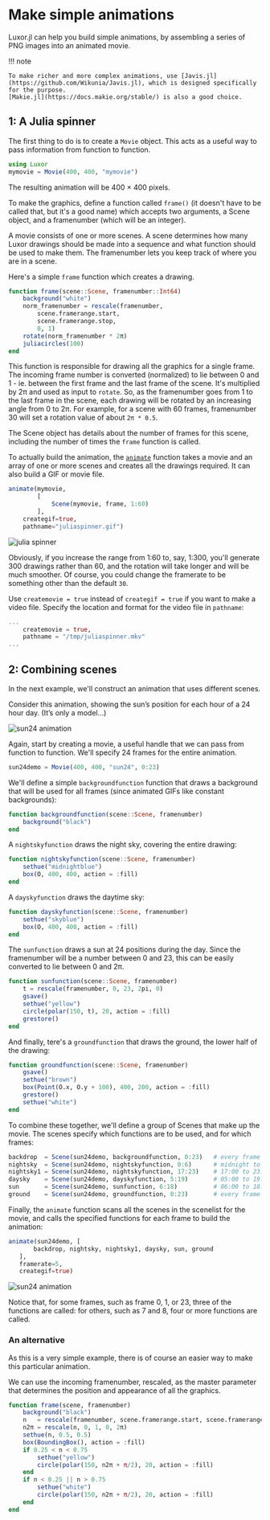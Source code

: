 # Make simple animations

Luxor.jl can help you build simple animations, by assembling
a series of PNG images into an animated movie.

!!! note

    To make richer and more complex animations, use [Javis.jl](https://github.com/Wikunia/Javis.jl), which is designed specifically for the purpose.
    [Makie.jl](https://docs.makie.org/stable/) is also a good choice.

## 1: A Julia spinner

The first thing to do is to create a `Movie` object. This acts as a useful way to pass information from function to function.

```julia
using Luxor
mymovie = Movie(400, 400, "mymovie")
```

The resulting animation will be 400 × 400 pixels.

To make the graphics, define a function called `frame()` (it doesn't have to be called that, but it's a good name) which accepts two arguments, a Scene object, and a framenumber (which  will be an integer).

A movie consists of one or more scenes. A scene determines how many Luxor drawings should be made into a sequence and what function should be used to make them. The framenumber lets you keep track of where you are in a scene.

Here's a simple `frame` function which creates a drawing.

```julia
function frame(scene::Scene, framenumber::Int64)
    background("white")
    norm_framenumber = rescale(framenumber,
        scene.framerange.start,
        scene.framerange.stop,
        0, 1)
    rotate(norm_framenumber * 2π)
    juliacircles(100)
end
```

This function is responsible for drawing all the graphics
for a single frame. The incoming frame number is converted
(normalized) to lie between 0 and 1 - ie. between the first
frame and the last frame of the scene. It's multiplied by 2π
and used as input to `rotate`. So, as the framenumber goes from 1 to the last
frame in the scene, each drawing will be rotated by an increasing angle from 0
to 2π. For example, for a scene with 60 frames, framenumber 30 will set a
rotation value of about `2π * 0.5`.

The Scene object has details about the number of frames for this scene, including the number of times the `frame` function is called.

To actually build the animation, the [`animate`](@ref) function takes a movie and an array of one or more scenes and creates all the drawings required. It can also build a GIF or movie file.

```julia
animate(mymovie,
        [
            Scene(mymovie, frame, 1:60)
        ],
    creategif=true,
    pathname="juliaspinner.gif")
```

![julia spinner](../assets/figures/juliaspinner.gif)

Obviously, if you increase the range from 1:60 to, say,
1:300, you'll generate 300 drawings rather than 60, and the
rotation will take longer and will be much
smoother. Of course, you could change the framerate to be
something other than the default `30`.

Use `createmovie = true` instead of `creategif = true` if you want to make a video file. Specify the location and format for the video file in `pathname`:

```julia
...
    createmovie = true,
    pathname = "/tmp/juliaspinner.mkv"
...
```

## 2: Combining scenes

In the next example, we'll construct an animation that uses different scenes.

Consider this animation, showing the sun’s position for each hour of a 24 hour day. (It’s only a model...)

![sun24 animation](../assets/figures/sun24.gif)

Again, start by creating a movie, a useful handle that we can pass from function to function. We'll specify 24 frames for the entire animation.

```julia
sun24demo = Movie(400, 400, "sun24", 0:23)
```

We'll define a simple `backgroundfunction` function that draws a
background that will be used for all frames (since animated
GIFs like constant backgrounds):

```julia
function backgroundfunction(scene::Scene, framenumber)
    background("black")
end
```

A `nightskyfunction` draws the night sky, covering the entire drawing:

```julia
function nightskyfunction(scene::Scene, framenumber)
    sethue("midnightblue")
    box(O, 400, 400, action = :fill)
end
```

A `dayskyfunction` draws the daytime sky:

```julia
function dayskyfunction(scene::Scene, framenumber)
    sethue("skyblue")
    box(O, 400, 400, action = :fill)
end
```

The `sunfunction` draws a sun at 24 positions during the day. Since the framenumber will be a number between 0 and 23, this can be easily converted to lie between 0 and 2π.

```julia
function sunfunction(scene::Scene, framenumber)
    t = rescale(framenumber, 0, 23, 2pi, 0)
    gsave()
    sethue("yellow")
    circle(polar(150, t), 20, action = :fill)
    grestore()
end
```

And finally, tere's a `groundfunction` that draws the ground, the lower half of the drawing:

```julia
function groundfunction(scene::Scene, framenumber)
    gsave()
    sethue("brown")
    box(Point(O.x, O.y + 100), 400, 200, action = :fill)
    grestore()
    sethue("white")
end
```

To combine these together, we'll define a group of Scenes
that make up the movie. The scenes specify which functions
are to be used, and for which frames:

```julia
backdrop  = Scene(sun24demo, backgroundfunction, 0:23)   # every frame
nightsky  = Scene(sun24demo, nightskyfunction, 0:6)      # midnight to 06:00
nightsky1 = Scene(sun24demo, nightskyfunction, 17:23)    # 17:00 to 23:00
daysky    = Scene(sun24demo, dayskyfunction, 5:19)       # 05:00 to 19:00
sun       = Scene(sun24demo, sunfunction, 6:18)          # 06:00 to 18:00
ground    = Scene(sun24demo, groundfunction, 0:23)       # every frame
```

Finally, the `animate` function scans all the scenes in the
scenelist for the movie, and calls the specified functions for each
frame to build the animation:

```julia
animate(sun24demo, [
       backdrop, nightsky, nightsky1, daysky, sun, ground
   ],
   framerate=5,
   creategif=true)
```

![sun24 animation](../assets/figures/sun24.gif)

Notice that, for some frames, such as frame 0, 1, or 23, three of the functions are called: for others, such as 7 and 8, four or more functions are called.

### An alternative

As this is a very simple example, there is of course an easier way to make this particular animation.

We can use the incoming framenumber, rescaled, as the master
parameter that determines the position and appearance of all
the graphics.

```julia
function frame(scene, framenumber)
    background("black")
    n   = rescale(framenumber, scene.framerange.start, scene.framerange.stop, 0, 1)
    n2π = rescale(n, 0, 1, 0, 2π)
    sethue(n, 0.5, 0.5)
    box(BoundingBox(), action = :fill)
    if 0.25 < n < 0.75
        sethue("yellow")
        circle(polar(150, n2π + π/2), 20, action = :fill)
    end
    if n < 0.25 || n > 0.75
        sethue("white")
        circle(polar(150, n2π + π/2), 20, action = :fill)
    end
end
```
